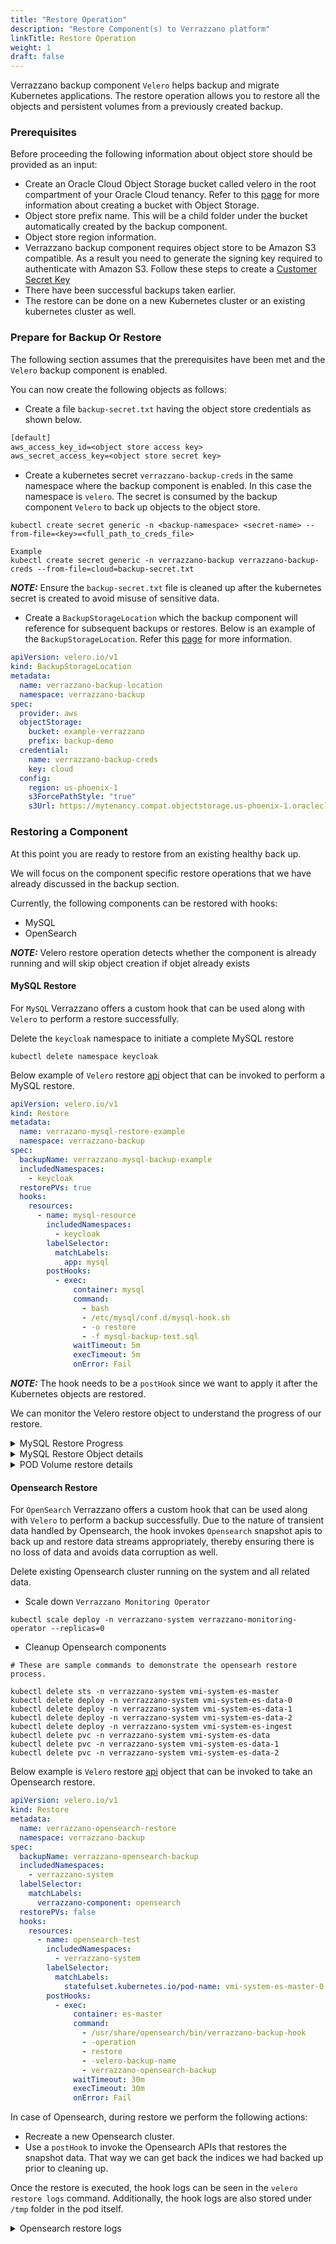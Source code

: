 ```yaml
---
title: "Restore Operation"
description: "Restore Component(s) to Verrazzano platform"
linkTitle: Restore Operation
weight: 1
draft: false
---
```


Verrazzano backup component `Velero` helps backup and migrate Kubernetes applications.
The restore operation allows you to restore all the objects and persistent volumes from a previously created backup.

### Prerequisites

Before proceeding the following information about object store should be provided as an input:

- Create an Oracle Cloud Object Storage bucket called velero in the root compartment of your Oracle Cloud tenancy.
  Refer to this [page](https://docs.oracle.com/en-us/iaas/Content/Object/Tasks/managingbuckets.htm#usingconsole) for more information about creating a bucket with Object Storage.
- Object store prefix name. This will be a child folder under the bucket automatically created by the backup component.
- Object store region information.
- Verrazzano backup component requires object store to be Amazon S3 compatible. As a result you need to generate the signing key required to authenticate with Amazon S3.
  Follow these steps to create a [Customer Secret Key](https://docs.oracle.com/en-us/iaas/Content/Identity/Tasks/managingcredentials.htm#To4)
- There have been successful backups taken earlier.
- The restore can be done on a new Kubernetes cluster or an existing kubernetes cluster as well. 

### Prepare for Backup Or Restore

The following section assumes that the prerequisites have been met and the `Velero` backup component is enabled.

You can now create the following objects as follows:

- Create a file `backup-secret.txt` having the object store credentials as shown below.

```backup-secret.txt
[default]
aws_access_key_id=<object store access key>
aws_secret_access_key=<object store secret key>
```

- Create a kubernetes secret `verrazzano-backup-creds` in the same namespace where the backup component is enabled. In this case the namespace is `velero`.
  The secret is consumed by the backup component `Velero` to back up objects to the object store.

```
kubectl create secret generic -n <backup-namespace> <secret-name> --from-file=<key>=<full_path_to_creds_file>

Example 
kubectl create secret generic -n verrazzano-backup verrazzano-backup-creds --from-file=cloud=backup-secret.txt
```

**_NOTE:_** Ensure the `backup-secret.txt` file is cleaned up after the kubernetes secret is created to avoid misuse of sensitive data.

- Create a `BackupStorageLocation` which the backup component will reference for subsequent backups or restores. Below is an example of the `BackupStorageLocation`.
  Refer this [page](https://velero.io/docs/v1.8/api-types/backupstoragelocation/) for more information.

```yaml
apiVersion: velero.io/v1
kind: BackupStorageLocation
metadata:
  name: verrazzano-backup-location
  namespace: verrazzano-backup
spec:
  provider: aws
  objectStorage:
    bucket: example-verrazzano
    prefix: backup-demo
  credential:
    name: verrazzano-backup-creds
    key: cloud
  config:
    region: us-phoenix-1
    s3ForcePathStyle: "true"
    s3Url: https://mytenancy.compat.objectstorage.us-phoenix-1.oraclecloud.com
```


### Restoring a Component 

At this point you are ready to restore from an existing healthy back up.

We will focus on the component specific restore operations that we have already discussed in the backup section. 

Currently, the following components can be restored with hooks:
- MySQL
- OpenSearch

**_NOTE:_**  Velero restore operation detects whether the component is already running and will skip object creation if objet already exists 


#### MySQL Restore

For `MySQL` Verrazzano offers a custom hook that can be used along with `Velero` to perform a restore successfully.

Delete the `keycloak` namespace to initiate a complete MySQL restore

```shell
kubectl delete namespace keycloak
```

Below example of `Velero` restore [api](https://velero.io/docs/v1.8/api-types/restore/) object that can be invoked to perform a MySQL restore.

```yaml
apiVersion: velero.io/v1
kind: Restore
metadata:
  name: verrazano-mysql-restore-example
  namespace: verrazzano-backup
spec:
  backupName: verrazzano-mysql-backup-example
  includedNamespaces:
    - keycloak
  restorePVs: true
  hooks:
    resources:
      - name: mysql-resource
        includedNamespaces:
          - keycloak        
        labelSelector:
          matchLabels:
            app: mysql
        postHooks:
          - exec:
              container: mysql
              command:
                - bash
                - /etc/mysql/conf.d/mysql-hook.sh
                - -o restore
                - -f mysql-backup-test.sql
              waitTimeout: 5m
              execTimeout: 5m
              onError: Fail

```

**_NOTE:_** The hook needs to be a `postHook` since we want to apply it after the Kubernetes objects are restored.

We can monitor the Velero restore object to understand the progress of our restore.

<details>
  <summary>MySQL Restore Progress</summary>

```shell
# The following command allows us to monitor the restore progress.
velero restore get -n verrazzano-backup                                                           
NAME                              BACKUP              STATUS       STARTED                         COMPLETED   ERRORS   WARNINGS   CREATED                         SELECTOR
verrazano-mysql-restore-example   mysql-backup-test   InProgress   2022-07-07 17:00:33 -0700 PDT   <nil>       0        0          2022-07-07 17:00:33 -0700 PDT   <none>
```

</details>

<details>
  <summary>MySQL Restore Object details</summary>

```shell
# Command to get details about the restore object.

velero restore describe verrazano-mysql-restore-example -n verrazzano-backup

# Sample output 

Name:         verrazano-mysql-restore-example
Namespace:    verrazzano-backup
Labels:       <none>
Annotations:  kubectl.kubernetes.io/last-applied-configuration={"apiVersion":"velero.io/v1","kind":"Restore","metadata":{"annotations":{},"name":"mysql-backup-restore","namespace":"velero"},"spec":{"backupName":"nysql-backup-test","hooks":{"resources":[{"includedNamespaces":["keycloak"],"labelSelector":{"matchLabels":{"app":"mysql"}},"name":"verrazzano-sql-restore","postHooks":[{"exec":{"command":["bash","/etc/mysql/conf.d/mysql-hook.sh","-o restore","-f sunday.sql"],"container":"mysql","execTimeout":"5m","onError":"Fail","waitTimeout":"5m"}}]}]},"includedNamespaces":["keycloak"],"restorePVs":true}}


Phase:                       Completed
Total items to be restored:  40
Items restored:              40

Started:    2022-07-07 17:00:33 -0700 PDT
Completed:  2022-07-07 17:02:14 -0700 PDT

Backup:  nysql-backup-test

Namespaces:
  Included:  keycloak
  Excluded:  <none>

Resources:
  Included:        *
  Excluded:        nodes, events, events.events.k8s.io, backups.velero.io, restores.velero.io, resticrepositories.velero.io
  Cluster-scoped:  auto

Namespace mappings:  <none>

Label selector:  <none>

Restore PVs:  true

Restic Restores:
  Completed:
    keycloak/keycloak-0: istio-envoy, theme
    keycloak/mysql-5df654b5fd-8n4vv: data, istio-envoy

Preserve Service NodePorts:  auto
```

</details>

<details>
  <summary>POD Volume restore details</summary></summary>

```shell
# The following command lists all the pod volume restores , that were created by velero.. 
kubectl get podvolumerestores -n verrazzano-backup                        

```
</details>


#### Opensearch Restore

For `OpenSearch` Verrazzano offers a custom hook that can be used along with `Velero` to perform a backup successfully.
Due to the nature of transient data handled by Opensearch, the hook invokes `Opensearch` snapshot apis to back up and restore data streams appropriately,
thereby ensuring there is no loss of data and avoids data corruption as well.

Delete existing Opensearch cluster running on the system and all related data. 

- Scale down `Verrazzano Monitoring Operator`

```shell
kubectl scale deploy -n verrazzano-system verrazzano-monitoring-operator --replicas=0
```

- Cleanup Opensearch components 

```shell
# These are sample commands to demonstrate the opensearh restore process.

kubectl delete sts -n verrazzano-system vmi-system-es-master
kubectl delete deploy -n verrazzano-system vmi-system-es-data-0
kubectl delete deploy -n verrazzano-system vmi-system-es-data-1
kubectl delete deploy -n verrazzano-system vmi-system-es-data-2
kubectl delete deploy -n verrazzano-system vmi-system-es-ingest
kubectl delete pvc -n verrazzano-system vmi-system-es-data
kubectl delete pvc -n verrazzano-system vmi-system-es-data-1
kubectl delete pvc -n verrazzano-system vmi-system-es-data-2
```

Below example is `Velero` restore [api](https://velero.io/docs/v1.8/api-types/restore/) object that can be invoked to take an Opensearch restore.

```yaml
apiVersion: velero.io/v1
kind: Restore
metadata:
  name: verrazzano-opensearch-restore
  namespace: verrazzano-backup
spec:
  backupName: verrazzano-opensearch-backup
  includedNamespaces:
    - verrazzano-system
  labelSelector:
    matchLabels:
      verrazzano-component: opensearch
  restorePVs: false
  hooks:
    resources:
      - name: opensearch-test
        includedNamespaces:
          - verrazzano-system       
        labelSelector:
          matchLabels:            
            statefulset.kubernetes.io/pod-name: vmi-system-es-master-0
        postHooks:
          - exec:
              container: es-master
              command:
                - /usr/share/opensearch/bin/verrazzano-backup-hook
                - -operation
                - restore
                - -velero-backup-name
                - verrazzano-opensearch-backup
              waitTimeout: 30m
              execTimeout: 30m
              onError: Fail

```

In case of Opensearch, during restore we perform the following actions:

- Recreate a new Opensearch cluster.  
- Use a `postHook` to invoke the Opensearch APIs that restores the snapshot data. That way we can get back the indices we had backed up prior to cleaning up. 


Once the restore is executed, the hook logs can be seen in the `velero restore logs` command. Additionally, the hook logs are also stored under `/tmp` folder in the pod itself.


<details>
  <summary>Opensearch restore logs</summary></summary>

```shell

# To display the logs from the restore execute the following command
velero restore logs verrazzano-opensearch-restore -n verrazzano-backup

# To examine the hook logs exec into the pod as shown below
kubectl exec -it vmi-system-es-master-0 -n verrazzano-system -- cat /tmp/verrazzano-restore-hook-2357212430.log
```
</details>







